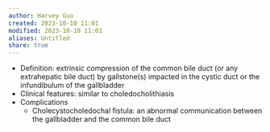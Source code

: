 ```yaml
---
author: Harvey Guo
created: 2023-10-10 11:01
modified: 2023-10-10 11:01
aliases: Untitled
share: true
---
```


- Definition: extrinsic compression of the common bile duct (or any extrahepatic bile duct) by gallstone(s) impacted in the cystic duct or the infundibulum of the gallbladder
- Clinical features: similar to choledocholithiasis
- Complications
	- Cholecystocholedochal fistula: an abnormal communication between the gallbladder and the common bile duct
